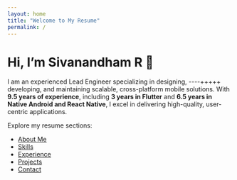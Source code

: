 ```yaml
---
layout: home
title: "Welcome to My Resume"
permalink: /
---
```


# Hi, I’m Sivanandham R 👋

I am an experienced Lead Engineer specializing in designing, ----+++++ developing, and maintaining scalable, cross-platform mobile solutions. With **9.5 years of experience**, including **3 years in Flutter** and **6.5 years in Native Android and React Native**, I excel in delivering high-quality, user-centric applications.

Explore my resume sections:
- [About Me](about.md)
- [Skills](skills.md)
- [Experience](experience.md)
- [Projects](projects.md)
- [Contact](contact.md)
